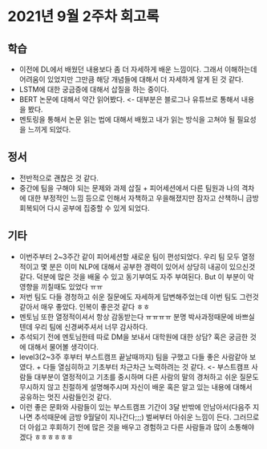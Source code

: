 <!--
변셩운 마스터님께서 회고록에 대한 기록을 하면서 남과 비교하지 않고 과거의 자신과 비교하면서 학습하는게 좋다고 추천하셔서 한번 적어보려고 한다.

아래는 슬랙에서 마스터님께서 말한 내용이다.

여러분들이 어떤 사람인지, 오늘 한번 작성해보세요. 나는 어떤 사람이고, 왜 이 과정에 참여했는지, 그리고 나는 어떤 사람이 되고 싶고, 어떤 분야에서 일을 하고싶은지. 내가 현재 알고 있는 지식은 무엇인지?

이 부분을 기반으로 매달 회고해보세요. 이 부분의 변화가 있는지, 어떤 지식이 늘었는지?

살다보면 비교를 하게 되는데, 타인과 비교하는 것보단 과거의 나와 비교를 하면 좋을 것 같습니다. 
-->

# 2021년 9월 2주차 회고록

## 학습
- 이전에 DL에서 배웠던 내용보다 좀 더 자세하게 배운 느낌이다. 그래서 이해하는데 어려움이 있었지만 그만큼 해당 개념들에 대해서 더 자세하게 알게 된 것 같다.
- LSTM에 대한 궁금증에 대해서 삽질을 하는 중이다.
- BERT 논문에 대해서 약간 읽어봤다. <- 대부분은 블로그나 유튜브로 통해서 내용을 봤다.
- 멘토링을 통해서 논문 읽는 법에 대해서 배웠고 내가 읽는 방식을 고쳐야 될 필요성을 느끼게 되었다.

## 정서
- 전반적으로 괜찮은 것 같다. 
- 중간에 팀을 구해야 되는 문제와 과제 삽질 + 피어세션에서 다른 팀원과 나의 격차에 대한 부정적인 느낌 등으로 인해서 자책하고 우을해졌지만 잠자고 산책하니 금방 회복되어 다시 공부에 집중할 수 있게 되었다.

## 기타
- 이번주부터 2~3주간 같이 피어세션할 새로운 팀이 편성되었다. 우리 팀 모두 열정적이고 몇 분은 이미 NLP에 대해서 공부한 경력이 있어서 상당히 내공이 있으신것 같다. 덕분에 많은 것을 배울 수 있고 동기부여도 자주 부여된다. But 이 부분이 악영향을 끼칠때도 있었다 ㅠㅠ
- 저번 팀도 다들 경청하고 쉬운 질문에도 자세하게 답변해주었는데 이번 팀도 그런것 같아서 매우 좋았다. 인복이 좋은것 같다 ㅎㅎ
- 멘토님 또한 열정적이셔서 항상 감동받는다 ㅠㅠㅠㅠ 분명 박사과정때문에 바쁘실텐데 우리 팀에 신경써주셔서 너무 감사하다.
- 추석되기 전에 멘토님한테 따로 DM을 보내서 대학원에 대한 상담? 혹은 궁금한 것에 대해서 물어볼 생각이다.
- level3(2~3주 후부터 부스트캠프 끝날때까지) 팀을 구했고 다들 좋은 사람같아 보였다. + 다들 열심히하고 기초부터 차근차근 노력하려는 것 같다. <- 부스트캠프 사람들 대부분이 열정적이고 기초를 중시하며 다른 사람의 말의 경처하고 쉬운 질문도 무시하지 않고 친절하게 설명해주시며 자신이 배운 혹은 알고 있는 내용에 대해서 공유하는 멋진 사람들인것 같다. 
- 이런 좋은 문화와 사람들이 있는 부스트캠프 기간이 3달 반밖에 안남아서(다음주 지나면 추석때문에 금방 9월달이 지나간다;;;) 벌써부터 아쉬운 느낌이 든다. 그러므로 더 아쉽고 후회하기 전에 많은 것을 배우고 경험하고 다른 사람들과 많이 소통해야겠다 ㅎㅎㅎㅎㅎㅎ